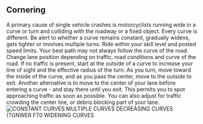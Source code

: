 ## Cornering
A primary cause of single vehicle crashes is motorcyclists running wide in a curve or turn and colliding with the roadway or a fixed object. Every curve is different. Be alert to whether a curve remains constant, gradually widens, gets tighter or involves multiple turns.
Ride within your skill level and posted speed limits. Your best path may not always follow the curve of the road.
Change lane position depending on traffic, road conditions and curve of the road. If no traffic is present, start at the outside of a curve to increase your line of sight and the effective radius of the turn. As you turn, move toward the inside of the curve, and as you pass the center, move to the outside to exit.
Another alternative is to move to the center of your lane before entering a curve - and stay there until you exit. This permits you to spot approaching traffic as soon as possible. You can also adjust for traffic crowding the center line, or debris blocking part of your lane.
![CONSTANT CURVES MULTIPLE CURVES DECREASING CURVES (TGNWER FT0 WIDENING CURVES]()
